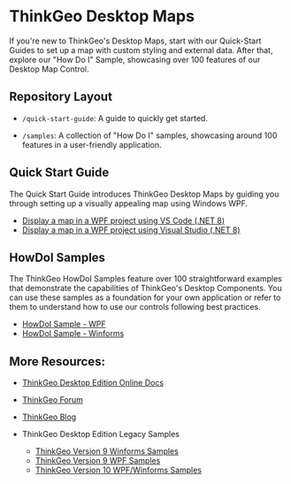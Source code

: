 # ThinkGeo Desktop Maps

If you're new to ThinkGeo's Desktop Maps, start with our Quick-Start Guides to set up a map with custom styling and external data. After that, explore our "How Do I" Sample, showcasing over 100 features of our Desktop Map Control.

## Repository Layout

- `/quick-start-guide`: A guide to quickly get started.

- `/samples`: A collection of "How Do I" samples, showcasing around 100 features in a user-friendly application.

## Quick Start Guide
The Quick Start Guide introduces ThinkGeo Desktop Maps by guiding you through setting up a visually appealing map using Windows WPF.

- [Display a map in a WPF project using VS Code (.NET 8)](https://gitlab.com/thinkgeo/public/thinkgeo-desktop-maps/-/tree/master/quick-start-guide/QuickStartGuide_WPF_VSCode?ref_type=heads)
- [Display a map in a WPF project using Visual Studio (.NET 8)](https://gitlab.com/thinkgeo/public/thinkgeo-desktop-maps/-/tree/master/quick-start-guide/QuickStartGuide_WPF_VS?ref_type=heads)

## HowDoI Samples

The ThinkGeo HowDoI Samples feature over 100 straightforward examples that demonstrate the capabilities of ThinkGeo's Desktop Components. You can use these samples as a foundation for your own application or refer to them to understand how to use our controls following best practices.

- [HowDoI Sample - WPF](https://gitlab.com/thinkgeo/public/thinkgeo-desktop-maps/-/tree/master/samples/wpf?ref_type=heads)
- [HowDoI Sample - Winforms](https://gitlab.com/thinkgeo/public/thinkgeo-desktop-maps/-/tree/master/samples/winforms?ref_type=heads)


## More Resources:
- [ThinkGeo Desktop Edition Online Docs](https://docs.thinkgeo.com/products/desktop-maps/quickstart/)
    
- [ThinkGeo Forum](https://community.thinkgeo.com/c/thinkgeo-ui-for-desktop)
        
- [ThinkGeo Blog](https://www.thinkgeo.com/blog/) 

- ThinkGeo Desktop Edition Legacy Samples
   - [ThinkGeo Version 9 Winforms Samples](http://wiki.thinkgeo.com/wiki/map_suite_desktop_edition_all_samples)
   - [ThinkGeo Version 9 WPF Samples](http://wiki.thinkgeo.com/wiki/map_suite_wpf_desktop_edition_all_samples)
   - [ThinkGeo Version 10 WPF/Winforms Samples](https://gitlab.com/thinkgeo/public/thinkgeo-desktop-maps/-/tree/support/v10)
